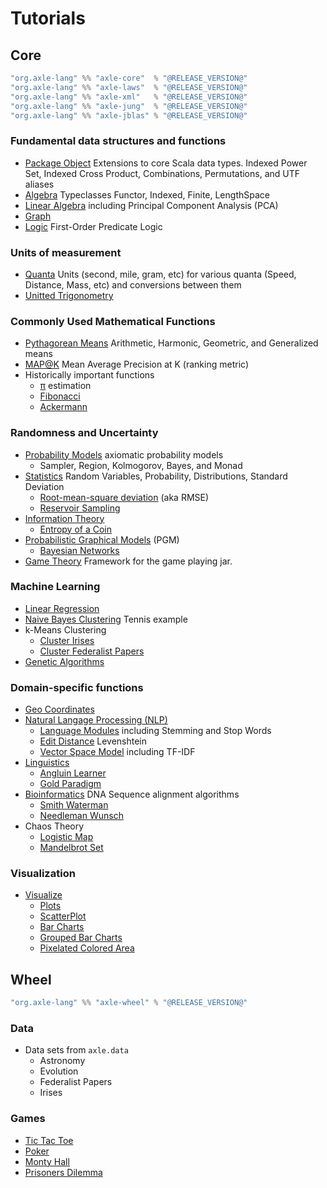 # Tutorials

## Core

```sbt
"org.axle-lang" %% "axle-core"  % "@RELEASE_VERSION@"
"org.axle-lang" %% "axle-laws"  % "@RELEASE_VERSION@"
"org.axle-lang" %% "axle-xml"   % "@RELEASE_VERSION@"
"org.axle-lang" %% "axle-jung"  % "@RELEASE_VERSION@"
"org.axle-lang" %% "axle-jblas" % "@RELEASE_VERSION@"
```

### Fundamental data structures and functions

* [Package Object](/tutorial/axle_package_object/) Extensions to core Scala data types. Indexed Power Set, Indexed Cross Product, Combinations, Permutations, and UTF aliases
* [Algebra](/tutorial/algebra/) Typeclasses Functor, Indexed, Finite, LengthSpace
* [Linear Algebra](/tutorial/linear_algebra/) including Principal Component Analysis (PCA)
* [Graph](/tutorial/graph/)
* [Logic](/tutorial/logic/) First-Order Predicate Logic

### Units of measurement

* [Quanta](/tutorial/quanta/) Units (second, mile, gram, etc) for various quanta (Speed, Distance, Mass, etc) and conversions between them
* [Unitted Trigonometry](/tutorial/unitted_trigonometry/)

### Commonly Used Mathematical Functions

* [Pythagorean Means](/tutorial/pythagorean_means/) Arithmetic, Harmonic, Geometric, and Generalized means
* [MAP@K](/tutorial/map_at_k) Mean Average Precision at K (ranking metric)
* Historically important functions
  * [π](/tutorial/pi/) estimation
  * [Fibonacci](/tutorial/fibonacci/)
  * [Ackermann](/tutorial/ackermann/)

### Randomness and Uncertainty

* [Probability Models](/tutorial/probability_model) axiomatic probability models
  * Sampler, Region, Kolmogorov, Bayes, and Monad
* [Statistics](/tutorial/statistics/) Random Variables, Probability, Distributions, Standard Deviation
  * [Root-mean-square deviation](/tutorial/rmsd/) (aka RMSE)
  * [Reservoir Sampling](/tutorial/reservoir_sampling/)
* [Information Theory](/tutorial/information_theory/)
  * [Entropy of a Coin](/tutorial/entropy_biased_coin/)
* [Probabilistic Graphical Models](/tutorial/probabilistic_graphical_models/) (PGM)
  * [Bayesian Networks](/tutorial/bayesian_networks/)
* [Game Theory](/tutorial/game_theory/) Framework for the game playing jar.

### Machine Learning

* [Linear Regression](/tutorial/linear_regression/)
* [Naive Bayes Clustering](/tutorial/naive_bayes/) Tennis example
* k-Means Clustering
  * [Cluster Irises](/tutorial/cluster_irises_k_means/)
  * [Cluster Federalist Papers](/tutorial/cluster_federalist_papers_k_means/)
* [Genetic Algorithms](/tutorial/genetic_algorithms/)

### Domain-specific functions

* [Geo Coordinates](/tutorial/geo_coordinates/)
* [Natural Langage Processing (NLP)](/tutorial/natural_language_processing/)
  * [Language Modules](/tutorial/language_modules/) including Stemming and Stop Words
  * [Edit Distance](/tutorial/edit_distance/) Levenshtein
  * [Vector Space Model](/tutorial/vector_space_model/) including TF-IDF
* [Linguistics](/tutorial/linguistics/)
  * [Angluin Learner](/tutorial/angluin_learner/)
  * [Gold Paradigm](/tutorial/gold_paradigm/)
* [Bioinformatics](/tutorial/bioinformatics/) DNA Sequence alignment algorithms
  * [Smith Waterman](/tutorial/smith_waterman/)
  * [Needleman Wunsch](/tutorial/needleman_wunsch/)
* Chaos Theory
  * [Logistic Map](/tutorial/logistic_map/)
  * [Mandelbrot Set](/tutorial/mandelbrot/)

### Visualization

* [Visualize](/tutorial/visualize/)
  * [Plots](/tutorial/plots/)
  * [ScatterPlot](/tutorial/scatterplot/)
  * [Bar Charts](/tutorial/bar_charts/)
  * [Grouped Bar Charts](/tutorial/grouped_bar_charts/)
  * [Pixelated Colored Area](/tutorial/pixelated_colored_area/)

## Wheel

```sbt
"org.axle-lang" %% "axle-wheel" % "@RELEASE_VERSION@"
```

### Data

* Data sets from `axle.data`
  * Astronomy
  * Evolution
  * Federalist Papers
  * Irises

### Games

* [Tic Tac Toe](/tutorial/tic_tac_toe/)
* [Poker](/tutorial/poker/)
* [Monty Hall](/tutorial/monty_hall/)
* [Prisoners Dilemma](/tutorial/prisoner/)
